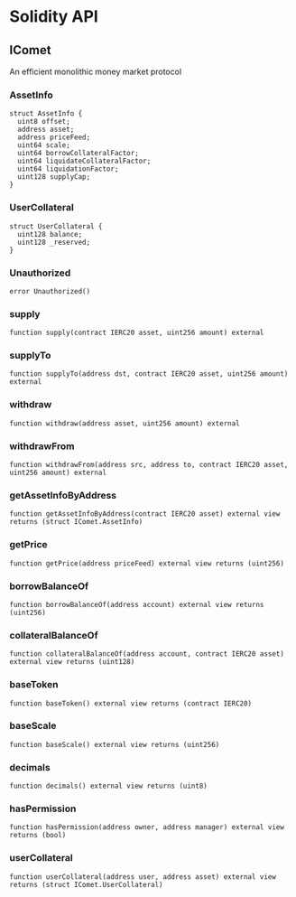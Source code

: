 # Solidity API

## IComet

An efficient monolithic money market protocol

### AssetInfo

```solidity
struct AssetInfo {
  uint8 offset;
  address asset;
  address priceFeed;
  uint64 scale;
  uint64 borrowCollateralFactor;
  uint64 liquidateCollateralFactor;
  uint64 liquidationFactor;
  uint128 supplyCap;
}
```

### UserCollateral

```solidity
struct UserCollateral {
  uint128 balance;
  uint128 _reserved;
}
```

### Unauthorized

```solidity
error Unauthorized()
```

### supply

```solidity
function supply(contract IERC20 asset, uint256 amount) external
```

### supplyTo

```solidity
function supplyTo(address dst, contract IERC20 asset, uint256 amount) external
```

### withdraw

```solidity
function withdraw(address asset, uint256 amount) external
```

### withdrawFrom

```solidity
function withdrawFrom(address src, address to, contract IERC20 asset, uint256 amount) external
```

### getAssetInfoByAddress

```solidity
function getAssetInfoByAddress(contract IERC20 asset) external view returns (struct IComet.AssetInfo)
```

### getPrice

```solidity
function getPrice(address priceFeed) external view returns (uint256)
```

### borrowBalanceOf

```solidity
function borrowBalanceOf(address account) external view returns (uint256)
```

### collateralBalanceOf

```solidity
function collateralBalanceOf(address account, contract IERC20 asset) external view returns (uint128)
```

### baseToken

```solidity
function baseToken() external view returns (contract IERC20)
```

### baseScale

```solidity
function baseScale() external view returns (uint256)
```

### decimals

```solidity
function decimals() external view returns (uint8)
```

### hasPermission

```solidity
function hasPermission(address owner, address manager) external view returns (bool)
```

### userCollateral

```solidity
function userCollateral(address user, address asset) external view returns (struct IComet.UserCollateral)
```
